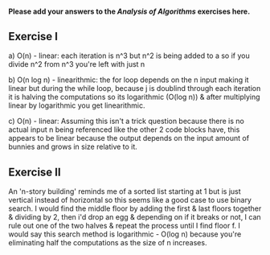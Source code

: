#### Please add your answers to the ***Analysis of  Algorithms*** exercises here.

## Exercise I

a) O(n) - linear: each iteration is n^3 but n^2 is being added to a so if you divide n^2 from n^3 you're left with just n


b) O(n log n) - linearithmic: the for loop depends on the n input making it linear but during the while loop, because j is doublind through each iteration it is halving the computations so its logarithmic (O(log n)) & after multiplying linear by logarithmic you get linearithmic.


c) O(n) - linear: Assuming this isn't a trick question because there is no actual input n being referenced like the other 2 code blocks have, this appears to be linear because the output depends on the input amount of bunnies and grows in size relative to it.

## Exercise II

An 'n-story building' reminds me of a sorted list starting at 1 but is just vertical instead of horizontal so this seems like a good case to use binary search. I would find the middle floor by adding the first & last floors together & dividing by 2, then i'd drop an egg & depending on if it breaks or not, I can rule out one of the two halves & repeat the process until I find floor f. I would say this search method is logarithmic - O(log n) because you're eliminating half the computations as the size of n increases.
